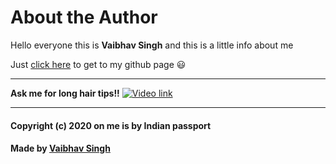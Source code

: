 # About the Author

Hello everyone this is **Vaibhav Singh** and this is a little info about me

Just [click here](https://github.com/itsvaibhav01) to get to my github page :smiley:

---
**Ask me for long hair tips!!**
[![Video link](https://avatars1.githubusercontent.com/u/45447817?s=460&u=f532a98ec0c8b4d49142e73f612e68c63ce55f24&v=4)]()

---

#### Copyright (c) 2020 on me is by Indian passport

#### Made by [Vaibhav Singh](https://github.com/itsvaibhav01)
